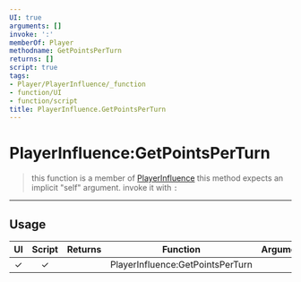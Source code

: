 ```yaml
---
UI: true
arguments: []
invoke: ':'
memberOf: Player
methodname: GetPointsPerTurn
returns: []
script: true
tags:
- Player/PlayerInfluence/_function
- function/UI
- function/script
title: PlayerInfluence.GetPointsPerTurn
---
```

# PlayerInfluence:GetPointsPerTurn
> this function is a member of [PlayerInfluence](civ-6/lua/PlayerInfluence.md)
> this method expects an implicit "self" argument. invoke it with `:`
-----
## Usage
|  UI | Script | Returns | Function | Arguments |
|:---:|:------:|-------:|:--------:|:---------|
|✓|✓||PlayerInfluence:GetPointsPerTurn||
